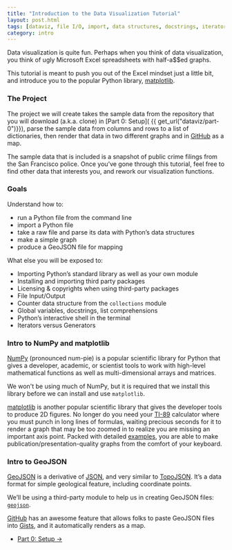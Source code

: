 ```yaml
---
title: "Introduction to the Data Visualization Tutorial"
layout: post.html
tags: [dataviz, file I/O, import, data structures, docstrings, iterators, generators, licensing, shell, packages]
category: intro
---
```


Data visualization is quite fun. Perhaps when you think of data visualization, you think of ugly Microsoft Excel spreadsheets with half-a$$ed graphs.

This tutorial is meant to push you out of the Excel mindset just a little bit, and introduce you to the popular Python library, [matplotlib](http://matplotlib.org/).

### The Project

The project we will create takes the sample data from the repository that you will download (a.k.a. clone) in [Part 0: Setup]( {{ get_url("dataviz/part-0")}}), parse the sample data from columns and rows to a list of dictionaries, then render that data in two different graphs and in [GitHub](http://gist.github.com) as a map.

The sample data that is included is a snapshot of public crime filings from the San Francisco police. Once you’ve gone through this tutorial, feel free to find other data that interests you, and rework our visualization functions.

### Goals

Understand how to:

* run a Python file from the command line
* import a Python file
* take a raw file and parse its data with Python’s data structures
* make a simple graph
* produce a GeoJSON file for mapping

What else you will be exposed to:

* Importing Python’s standard library as well as your own module
* Installing and importing third party packages
* Licensing & copyrights when using third-party packages
* File Input/Output
* Counter data structure from the `collections` module
* Global variables, docstrings, list comprehensions
* Python’s interactive shell in the terminal
* Iterators versus Generators

### Intro to NumPy and matplotlib

[NumPy](http://www.numpy.org/) (pronounced num-pie) is a popular scientific library for Python that gives a developer, academic, or scientist tools to work with high-level mathematical functions as well as multi-dimensional arrays and matrices.

We won't be using much of NumPy, but it is required that we install this library before we can install and use `matplotlib`.

[matplotlib](http://matplotlib.org/) is another popular scientific library that gives the developer tools to produce 2D figures. No longer do you need your [TI-89](http://www.amazon.com/Texas-Instruments-Titanium-Calculator-Packaging/dp/B0001EMLZ2) calculator where you must punch in long lines of formulas, waiting precious seconds for it to render a graph that may be too zoomed in to realize you are missing an important axis point. Packed with detailed [examples](http://matplotlib.org/examples/index.html), you are able to make publication/presentation-quality graphs from the comfort of your keyboard.

### Intro to GeoJSON

[GeoJSON](http://en.wikipedia.org/wiki/GeoJSON) is a derivative of [JSON](http://en.wikipedia.org/wiki/JSON), and very similar to [TopoJSON](http://en.wikipedia.org/wiki/Topojson).  It’s a data format for simple geological feature, including coordinate points.

We’ll be using a third-party module to help us in creating GeoJSON files: [`geojson`](https://pypi.python.org/pypi/geojson/1.0).

[GitHub](https://github.com) has an awesome feature that allows folks to paste GeoJSON files into [Gists](https://gist.github.com), and it automatically renders as a map.

<nav>
  <ul class="pager">
    <li class="next"><a href="{{ get_url('/dataviz/part-0/') }}">Part 0: Setup <span aria-hidden="true">&rarr;</span></a></li>
  </ul>
</nav>
